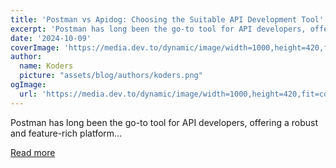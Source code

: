```yaml
---
title: 'Postman vs Apidog: Choosing the Suitable API Development Tool'
excerpt: 'Postman has long been the go-to tool for API developers, offering a robust and feature-rich platform...'
date: '2024-10-09'
coverImage: 'https://media.dev.to/dynamic/image/width=1000,height=420,fit=cover,gravity=auto,format=auto/https%3A%2F%2Fdev-to-uploads.s3.amazonaws.com%2Fuploads%2Farticles%2F7hpdkumjqgtdviep0ji9.jpg'
author:
  name: Koders
  picture: "assets/blog/authors/koders.png"
ogImage:
  url: 'https://media.dev.to/dynamic/image/width=1000,height=420,fit=cover,gravity=auto,format=auto/https%3A%2F%2Fdev-to-uploads.s3.amazonaws.com%2Fuploads%2Farticles%2F7hpdkumjqgtdviep0ji9.jpg'
---
```


Postman has long been the go-to tool for API developers, offering a robust and feature-rich platform...

[Read more](https://dev.to/apidog/postman-vs-apidog-choosing-the-suitable-api-development-tool-fk6)
